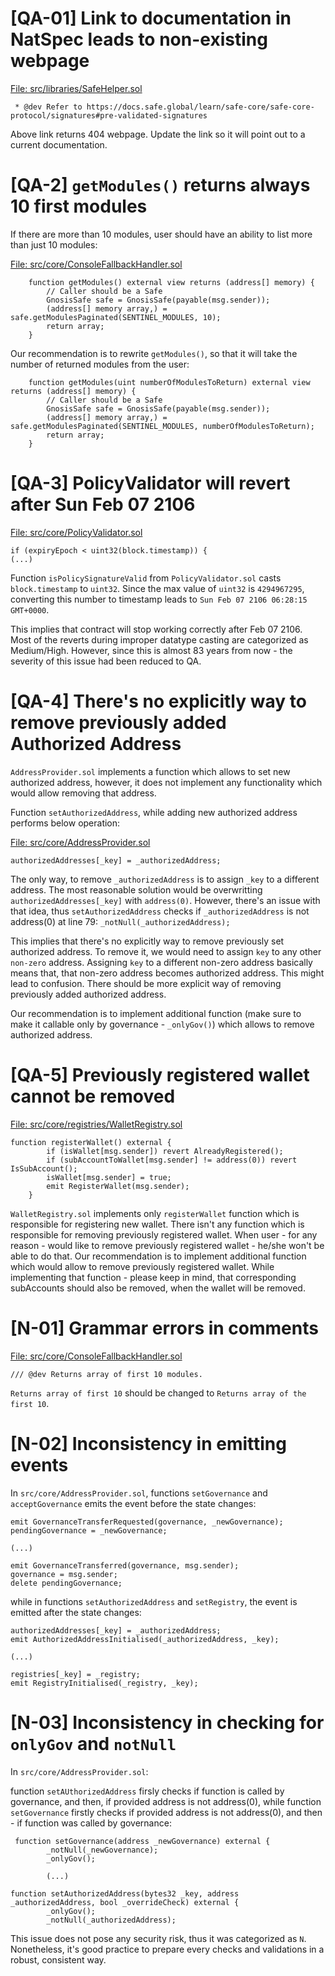 # [QA-01] Link to documentation in NatSpec leads to non-existing webpage

[File: src/libraries/SafeHelper.sol](https://github.com/code-423n4/2023-10-brahma/blob/dd0b41031b199a0aa214e50758943712f9f574a0/contracts/src/libraries/SafeHelper.sol#L82)
```
 * @dev Refer to https://docs.safe.global/learn/safe-core/safe-core-protocol/signatures#pre-validated-signatures
```

Above link returns 404 webpage. Update the link so it will point out to a current documentation.

# [QA-2] `getModules()` returns always 10 first modules

If there are more than 10 modules, user should have an ability to list more than just 10 modules:

[File: src/core/ConsoleFallbackHandler.sol](https://github.com/code-423n4/2023-10-brahma/blob/dd0b41031b199a0aa214e50758943712f9f574a0/contracts/src/core/ConsoleFallbackHandler.sol#L91-L96)
```
    function getModules() external view returns (address[] memory) {
        // Caller should be a Safe
        GnosisSafe safe = GnosisSafe(payable(msg.sender));
        (address[] memory array,) = safe.getModulesPaginated(SENTINEL_MODULES, 10);
        return array;
    }
```
Our recommendation is to rewrite `getModules()`, so that it will take the number of returned modules from the user:

```
    function getModules(uint numberOfModulesToReturn) external view returns (address[] memory) {
        // Caller should be a Safe
        GnosisSafe safe = GnosisSafe(payable(msg.sender));
        (address[] memory array,) = safe.getModulesPaginated(SENTINEL_MODULES, numberOfModulesToReturn);
        return array;
    }
```

# [QA-3] PolicyValidator will revert after Sun Feb 07 2106

[File: src/core/PolicyValidator.sol](https://github.com/code-423n4/2023-10-brahma/blob/dd0b41031b199a0aa214e50758943712f9f574a0/contracts/src/core/PolicyValidator.sol#L116)
```
if (expiryEpoch < uint32(block.timestamp)) {
(...)
```

Function `isPolicySignatureValid` from `PolicyValidator.sol` casts `block.timestamp` to `uint32`. Since the max value of `uint32` is `4294967295`, converting this number to timestamp leads to `Sun Feb 07 2106 06:28:15 GMT+0000`.

This implies that contract will stop working correctly after Feb 07 2106. Most of the reverts during improper datatype casting are categorized as Medium/High. However, since this is almost 83 years from now - the severity of this issue had been reduced to QA.

# [QA-4] There's no explicitly way to remove previously added Authorized Address

`AddressProvider.sol` implements a function which allows to set new authorized address, however, it does not implement any functionality which would allow removing that address.

Function `setAuthorizedAddress`, while adding new authorized address performs below operation:

[File: src/core/AddressProvider.sol](https://github.com/code-423n4/2023-10-brahma/blob/dd0b41031b199a0aa214e50758943712f9f574a0/contracts/src/core/AddressProvider.sol#L87)
```
authorizedAddresses[_key] = _authorizedAddress;
```
The only way, to remove `_authorizedAddress` is to assign `_key` to a different address. The most reasonable solution would be overwritting `authorizedAddresses[_key]` with `address(0)`.
However, there's an issue with that idea, thus `setAuthorizedAddress` checks if  `_authorizedAddress` is not address(0) at line 79: `_notNull(_authorizedAddress);`

This implies that there's no explicitly way to remove previously set authorized address. To remove it, we would need to assign `key` to any other `non-zero` address. Assigning `key` to a different non-zero address basically means that, that non-zero address becomes authorized address. This might lead to confusion. There should be more explicit way of removing previously added authorized address.

Our recommendation is to implement additional function (make sure to make it callable only by governance - `_onlyGov()`) which allows to remove authorized address.

# [QA-5] Previously registered wallet cannot be removed

[File: src/core/registries/WalletRegistry.sol](https://github.com/code-423n4/2023-10-brahma/blob/dd0b41031b199a0aa214e50758943712f9f574a0/contracts/src/core/registries/WalletRegistry.sol#L35-L40)
```
function registerWallet() external {
        if (isWallet[msg.sender]) revert AlreadyRegistered();
        if (subAccountToWallet[msg.sender] != address(0)) revert IsSubAccount();
        isWallet[msg.sender] = true;
        emit RegisterWallet(msg.sender);
    }
```

`WalletRegistry.sol` implements only `registerWallet` function which is responsible for registering new wallet. There isn't any function which is responsible for removing previously registered wallet. When user - for any reason - would like to remove previously registered wallet - he/she won't be able to do that. Our recommendation is to implement additional function which would allow to remove previously registered wallet. While implementing that function - please keep in mind, that corresponding subAccounts should also be removed, when the wallet will be removed.


# [N-01] Grammar errors in comments

[File: src/core/ConsoleFallbackHandler.sol](https://github.com/code-423n4/2023-10-brahma/blob/dd0b41031b199a0aa214e50758943712f9f574a0/contracts/src/core/ConsoleFallbackHandler.sol#L89)
```
/// @dev Returns array of first 10 modules.
```

`Returns array of first 10` should be changed to `Returns array of the first 10`.

# [N-02] Inconsistency in emitting events

In `src/core/AddressProvider.sol`, functions `setGovernance` and `acceptGovernance` emits the event before the state changes:

```
emit GovernanceTransferRequested(governance, _newGovernance);
pendingGovernance = _newGovernance;

(...)

emit GovernanceTransferred(governance, msg.sender);
governance = msg.sender;
delete pendingGovernance;
```

while in functions `setAuthorizedAddress` and  `setRegistry`, the event is emitted after the state changes:

```
authorizedAddresses[_key] = _authorizedAddress;
emit AuthorizedAddressInitialised(_authorizedAddress, _key);

(...)

registries[_key] = _registry;
emit RegistryInitialised(_registry, _key);
```

# [N-03] Inconsistency in checking for `onlyGov` and `notNull`

In `src/core/AddressProvider.sol`:

function `setAUthorizedAddress` firsly checks if function is called by governance, and then, if provided address is not address(0), while function `setGovernance` firstly checks if provided address is not address(0), and then - if function was called by governance:

```
 function setGovernance(address _newGovernance) external {
        _notNull(_newGovernance);
        _onlyGov();

        (...)

function setAuthorizedAddress(bytes32 _key, address _authorizedAddress, bool _overrideCheck) external {
        _onlyGov();
        _notNull(_authorizedAddress);
```

This issue does not pose any security risk, thus it was categorized as `N`. Nonetheless, it's good practice to prepare every checks and validations in a robust, consistent way.

